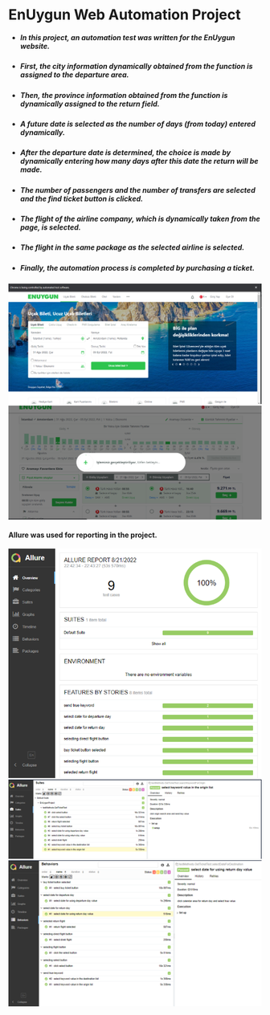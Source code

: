 # EnUygun Web Automation Project

* ##### In this project, an automation test was written for the EnUygun website.
* ##### First, the city information dynamically obtained from the function is assigned to the departure area.
* ##### Then, the province information obtained from the function is dynamically assigned to the return field.
* ##### A future date is selected as the number of days (from today) entered dynamically.
* ##### After the departure date is determined, the choice is made by dynamically entering how many days after this date the return will be made.
* ##### The number of passengers and the number of transfers are selected and the find ticket button is clicked.
* ##### The flight of the airline company, which is dynamically taken from the page, is selected.
* ##### The flight in the same package as the selected airline is selected.
* ##### Finally, the automation process is completed by purchasing a ticket.

![img.png](img.png)
![img_1.png](img_1.png)
#### Allure was used for reporting in the project.

![img_2.png](img_2.png)
![img_3.png](img_3.png)
![img_4.png](img_4.png)
